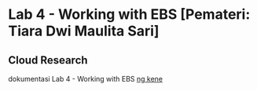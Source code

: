 # Lab 4 - Working with EBS [Pemateri: Tiara Dwi Maulita Sari]
## Cloud Research
dokumentasi Lab 4 - Working with EBS [ng kene](https://docs.google.com/document/d/1CnRz-JH_9om4GMX9ajnJXIPgUg-uSY18Pp6rEwzWCuc/edit?usp=drive_link)
